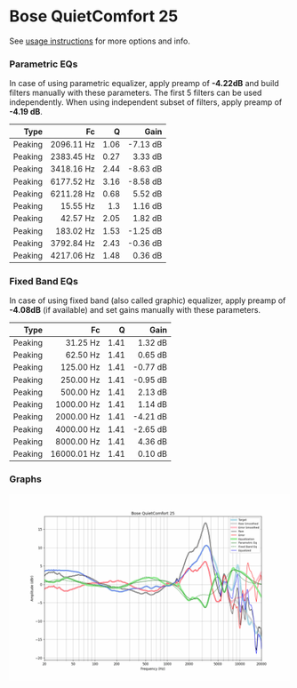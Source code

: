 # Bose QuietComfort 25
See [usage instructions](https://github.com/jaakkopasanen/AutoEq#usage) for more options and info.

### Parametric EQs
In case of using parametric equalizer, apply preamp of **-4.22dB** and build filters manually
with these parameters. The first 5 filters can be used independently.
When using independent subset of filters, apply preamp of **-4.19 dB**.

| Type    | Fc         |    Q | Gain     |
|--------:|-----------:|-----:|---------:|
| Peaking | 2096.11 Hz | 1.06 | -7.13 dB |
| Peaking | 2383.45 Hz | 0.27 | 3.33 dB  |
| Peaking | 3418.16 Hz | 2.44 | -8.63 dB |
| Peaking | 6177.52 Hz | 3.16 | -8.58 dB |
| Peaking | 6211.28 Hz | 0.68 | 5.52 dB  |
| Peaking | 15.55 Hz   | 1.3  | 1.16 dB  |
| Peaking | 42.57 Hz   | 2.05 | 1.82 dB  |
| Peaking | 183.02 Hz  | 1.53 | -1.25 dB |
| Peaking | 3792.84 Hz | 2.43 | -0.36 dB |
| Peaking | 4217.06 Hz | 1.48 | 0.36 dB  |

### Fixed Band EQs
In case of using fixed band (also called graphic) equalizer, apply preamp of **-4.08dB**
(if available) and set gains manually with these parameters.

| Type    | Fc          |    Q | Gain     |
|--------:|------------:|-----:|---------:|
| Peaking | 31.25 Hz    | 1.41 | 1.32 dB  |
| Peaking | 62.50 Hz    | 1.41 | 0.65 dB  |
| Peaking | 125.00 Hz   | 1.41 | -0.77 dB |
| Peaking | 250.00 Hz   | 1.41 | -0.95 dB |
| Peaking | 500.00 Hz   | 1.41 | 2.13 dB  |
| Peaking | 1000.00 Hz  | 1.41 | 1.14 dB  |
| Peaking | 2000.00 Hz  | 1.41 | -4.21 dB |
| Peaking | 4000.00 Hz  | 1.41 | -2.65 dB |
| Peaking | 8000.00 Hz  | 1.41 | 4.36 dB  |
| Peaking | 16000.01 Hz | 1.41 | 0.10 dB  |

### Graphs
![](./Bose%20QuietComfort%2025.png)